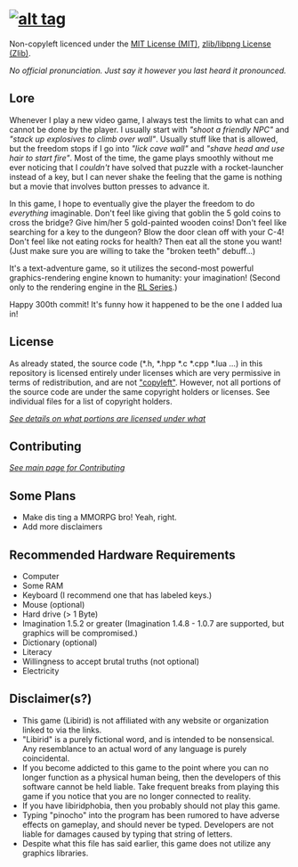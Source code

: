[![alt tag](http://naftoreiclag.github.io/libirid_vector.svg "Libirid")](https://github.com/Naftoreiclag/Libirid)
===
Non-copyleft licenced under the 
[MIT License (MIT)](http://opensource.org/licenses/mit-license.html), 
[zlib/libpng License (Zlib)](http://opensource.org/licenses/zlib-license.html).

*No official pronunciation. Just say it however you last heard it pronounced.*

Lore
---
Whenever I play a new video game, I always test the limits to what can and cannot be done by the player. I usually start with *"shoot a friendly NPC"* and *"stack up explosives to climb over wall"*. Usually stuff like that is allowed, but the freedom stops if I go into *"lick cave wall"* and *"shave head and use hair to start fire"*. Most of the time, the game plays smoothly without me ever noticing that I *couldn't* have solved that puzzle with a rocket-launcher instead of a key, but I can never shake the feeling that the game is nothing but a movie that involves button presses to advance it.

In this game, I hope to eventually give the player the freedom to do *everything* imaginable. Don't feel like giving that goblin the 5 gold coins to cross the bridge? Give him/her 5 gold-painted wooden coins! Don't feel like searching for a key to the dungeon? Blow the door clean off with your C-4! Don't feel like not eating rocks for health? Then eat all the stone you want! (Just make sure you are willing to take the "broken teeth" debuff...)

It's a text-adventure game, so it utilizes the second-most powerful graphics-rendering engine known to humanity: your imagination! (Second only to the rendering engine in the [RL Series](http://uncyclopedia.wikia.com/wiki/Real_Life).)

Happy 300th commit! It's funny how it happened to be the one I added lua in!

License
---
As already stated, the source code (*.h, *.hpp *.c *.cpp *.lua ...) in this repository is licensed entirely under licenses which are very permissive in terms of redistribution, and are not ["copyleft"](http://www.gnu.org/copyleft/index.html). However, not all portions of the source code are under the same copyright holders or licenses. See individual files for a list of copyright holders.

[*See details on what portions are licensed under what*](documents/list-of-licenses.txt)

Contributing
---
[*See main page for Contributing*](documents/contribute.md)

Some Plans
---
* Make dis ting a MMORPG bro! Yeah, right.
* Add more disclaimers

Recommended Hardware Requirements
---
* Computer
* Some RAM
* Keyboard (I recommend one that has labeled keys.)
* Mouse (optional)
* Hard drive (> 1 Byte)
* Imagination 1.5.2 or greater (Imagination 1.4.8 - 1.0.7 are supported, but graphics will be compromised.)
* Dictionary (optional)
* Literacy
* Willingness to accept brutal truths (not optional)
* Electricity

Disclaimer(s?)
---
* This game (Libirid) is not affiliated with any website or organization linked to via the links.
* "Libirid" is a purely fictional word, and is intended to be nonsensical. Any resemblance to an actual word of any language is purely coincidental.
* If you become addicted to this game to the point where you can no longer function as a physical human being, then the developers of this software cannot be held liable. Take frequent breaks from playing this game if you notice that you are no longer connected to reality.
* If you have libiridphobia, then you probably should not play this game.
* Typing "pinocho" into the program has been rumored to have adverse effects on gameplay, and should never be typed. Developers are not liable for damages caused by typing that string of letters.
* Despite what this file has said earlier, this game does not utilize any graphics libraries.
